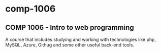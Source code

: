 # comp-1006

## COMP 1006 - Intro to web programming
A course that includes studying and working with technologies like php, MySQL, Azure, Githug and some other useful back-end tools.
